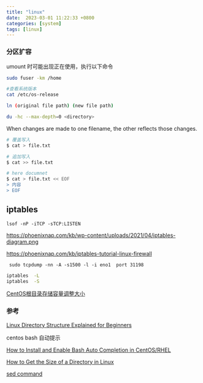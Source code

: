 ```yaml
---
title: "linux"
date:  2023-03-01 11:22:33 +0800
categories: [system]
tags: [linux]
---
```



### 分区扩容

umount 时可能出现正在使用，执行以下命令

```sh
sudo fuser -km /home
```

```bash
#查看系统版本
cat /etc/os-release

ln (original file path) (new file path)

du -hc --max-depth=0 <directory>

```

When changes are made to one filename, the other reflects those changes.


```sh
# 覆盖写入
$ cat > file.txt

# 追加写入
$ cat >> file.txt

# here documnet
$ cat > file.txt << EOF
> 内容
> EOF
```

## iptables

`lsof -nP -iTCP -sTCP:LISTEN`

https://phoenixnap.com/kb/wp-content/uploads/2021/04/iptables-diagram.png

https://phoenixnap.com/kb/iptables-tutorial-linux-firewall

` sudo tcpdump -nn -A -s1500 -l -i eno1  port 31198`

```bash
iptables  -L
iptables  -S


```


[CentOS根目录存储容量调整大小](https://blog.csdn.net/mypowerhere/article/details/107339305)

### 参考

[Linux Directory Structure Explained for Beginners](https://linuxhandbook.com/linux-directory-structure)


centos bash 自动提示

[How to Install and Enable Bash Auto Completion in CentOS/RHEL](https://www.tecmint.com/install-and-enable-bash-auto-completion-in-centos-rhel)


[How to Get the Size of a Directory in Linux](https://phoenixnap.com/kb/show-linux-directory-size)


[sed command](https://www.howtogeek.com/666395/how-to-use-the-sed-command-on-linux/)
